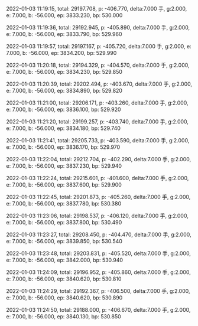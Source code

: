 2022-01-03 11:19:15, total: 29197.708, p: -406.770, delta:7.000 手, g:2.000, e: 7.000, b: -56.000, ep: 3833.230, bp: 530.000

2022-01-03 11:19:36, total: 29192.945, p: -405.890, delta:7.000 手, g:2.000, e: 7.000, b: -56.000, ep: 3833.790, bp: 529.960

2022-01-03 11:19:57, total: 29197.167, p: -405.720, delta:7.000 手, g:2.000, e: 7.000, b: -56.000, ep: 3834.200, bp: 529.990

2022-01-03 11:20:18, total: 29194.329, p: -404.570, delta:7.000 手, g:2.000, e: 7.000, b: -56.000, ep: 3834.230, bp: 529.850

2022-01-03 11:20:39, total: 29202.494, p: -403.670, delta:7.000 手, g:2.000, e: 7.000, b: -56.000, ep: 3834.890, bp: 529.820

2022-01-03 11:21:00, total: 29206.171, p: -403.260, delta:7.000 手, g:2.000, e: 7.000, b: -56.000, ep: 3836.100, bp: 529.920

2022-01-03 11:21:20, total: 29199.257, p: -403.740, delta:7.000 手, g:2.000, e: 7.000, b: -56.000, ep: 3834.180, bp: 529.740

2022-01-03 11:21:41, total: 29205.733, p: -403.590, delta:7.000 手, g:2.000, e: 7.000, b: -56.000, ep: 3836.170, bp: 529.970

2022-01-03 11:22:04, total: 29212.704, p: -402.290, delta:7.000 手, g:2.000, e: 7.000, b: -56.000, ep: 3837.230, bp: 529.940

2022-01-03 11:22:24, total: 29215.601, p: -401.600, delta:7.000 手, g:2.000, e: 7.000, b: -56.000, ep: 3837.600, bp: 529.900

2022-01-03 11:22:45, total: 29201.873, p: -405.260, delta:7.000 手, g:2.000, e: 7.000, b: -56.000, ep: 3837.780, bp: 530.380

2022-01-03 11:23:06, total: 29198.537, p: -406.120, delta:7.000 手, g:2.000, e: 7.000, b: -56.000, ep: 3837.800, bp: 530.490

2022-01-03 11:23:27, total: 29208.450, p: -404.470, delta:7.000 手, g:2.000, e: 7.000, b: -56.000, ep: 3839.850, bp: 530.540

2022-01-03 11:23:48, total: 29203.831, p: -405.520, delta:7.000 手, g:2.000, e: 7.000, b: -56.000, ep: 3842.000, bp: 530.940

2022-01-03 11:24:09, total: 29196.952, p: -405.860, delta:7.000 手, g:2.000, e: 7.000, b: -56.000, ep: 3840.620, bp: 530.810

2022-01-03 11:24:29, total: 29192.367, p: -406.500, delta:7.000 手, g:2.000, e: 7.000, b: -56.000, ep: 3840.620, bp: 530.890

2022-01-03 11:24:50, total: 29188.000, p: -406.670, delta:7.000 手, g:2.000, e: 7.000, b: -56.000, ep: 3840.130, bp: 530.850